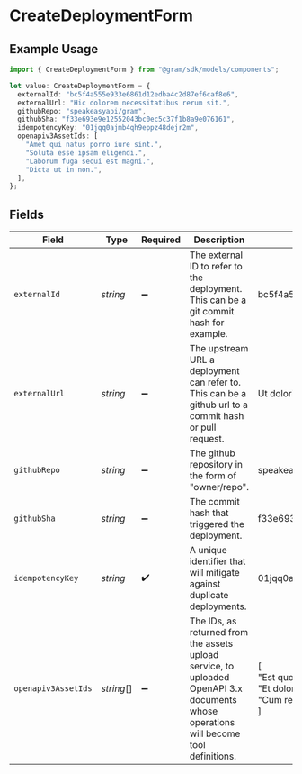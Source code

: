 # CreateDeploymentForm

## Example Usage

```typescript
import { CreateDeploymentForm } from "@gram/sdk/models/components";

let value: CreateDeploymentForm = {
  externalId: "bc5f4a555e933e6861d12edba4c2d87ef6caf8e6",
  externalUrl: "Hic dolorem necessitatibus rerum sit.",
  githubRepo: "speakeasyapi/gram",
  githubSha: "f33e693e9e12552043bc0ec5c37f1b8a9e076161",
  idempotencyKey: "01jqq0ajmb4qh9eppz48dejr2m",
  openapiv3AssetIds: [
    "Amet qui natus porro iure sint.",
    "Soluta esse ipsam eligendi.",
    "Laborum fuga sequi est magni.",
    "Dicta ut in non.",
  ],
};
```

## Fields

| Field                                                                                                                                 | Type                                                                                                                                  | Required                                                                                                                              | Description                                                                                                                           | Example                                                                                                                               |
| ------------------------------------------------------------------------------------------------------------------------------------- | ------------------------------------------------------------------------------------------------------------------------------------- | ------------------------------------------------------------------------------------------------------------------------------------- | ------------------------------------------------------------------------------------------------------------------------------------- | ------------------------------------------------------------------------------------------------------------------------------------- |
| `externalId`                                                                                                                          | *string*                                                                                                                              | :heavy_minus_sign:                                                                                                                    | The external ID to refer to the deployment. This can be a git commit hash for example.                                                | bc5f4a555e933e6861d12edba4c2d87ef6caf8e6                                                                                              |
| `externalUrl`                                                                                                                         | *string*                                                                                                                              | :heavy_minus_sign:                                                                                                                    | The upstream URL a deployment can refer to. This can be a github url to a commit hash or pull request.                                | Ut doloribus perferendis unde provident sed.                                                                                          |
| `githubRepo`                                                                                                                          | *string*                                                                                                                              | :heavy_minus_sign:                                                                                                                    | The github repository in the form of "owner/repo".                                                                                    | speakeasyapi/gram                                                                                                                     |
| `githubSha`                                                                                                                           | *string*                                                                                                                              | :heavy_minus_sign:                                                                                                                    | The commit hash that triggered the deployment.                                                                                        | f33e693e9e12552043bc0ec5c37f1b8a9e076161                                                                                              |
| `idempotencyKey`                                                                                                                      | *string*                                                                                                                              | :heavy_check_mark:                                                                                                                    | A unique identifier that will mitigate against duplicate deployments.                                                                 | 01jqq0ajmb4qh9eppz48dejr2m                                                                                                            |
| `openapiv3AssetIds`                                                                                                                   | *string*[]                                                                                                                            | :heavy_minus_sign:                                                                                                                    | The IDs, as returned from the assets upload service, to uploaded OpenAPI 3.x documents whose operations will become tool definitions. | [<br/>"Est quo modi rerum.",<br/>"Et dolores ut sit non praesentium culpa.",<br/>"Cum rem aut itaque ullam quo."<br/>]                |